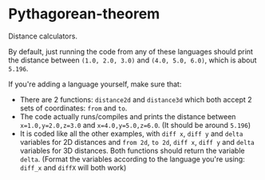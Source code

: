 # Pythagorean-theorem
Distance calculators.

By default, just running the code from any of these languages should print the distance between `(1.0, 2.0, 3.0)` and `(4.0, 5.0, 6.0)`, which is about `5.196`.

If you're adding a language yourself, make sure that:
* There are 2 functions: `distance2d` and `distance3d` which both accept 2 sets of coordinates: `from` and `to`.
* The code actually runs/compiles and prints the distance between `x=1.0,y=2.0,z=3.0` and `x=4.0,y=5.0,z=6.0`. (It should be around `5.196`)
* It is coded like all the other examples, with `diff x`, `diff y` and `delta` variables for 2D distances and `from 2d`, `to 2d`, `diff x`, `diff y` and `delta` variables for 3D distances. Both functions should return the variable `delta`. (Format the variables according to the language you're using: `diff_x` and `diffX` will both work)
